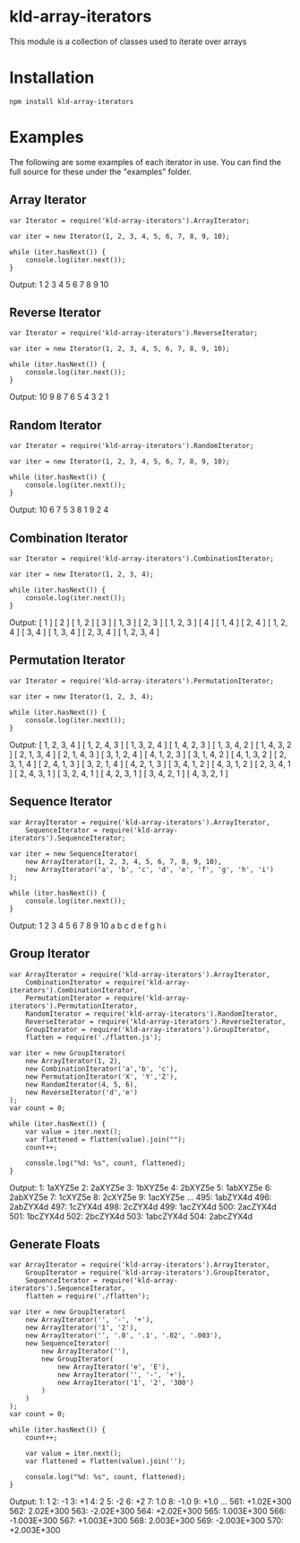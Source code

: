 kld-array-iterators
===================

This module is a  collection of classes used to iterate over arrays

Installation
============
    npm install kld-array-iterators

Examples
========
The following are some examples of each iterator in use. You can find the full source for these under the "examples" folder.

Array Iterator
--------------
    var Iterator = require('kld-array-iterators').ArrayIterator;

    var iter = new Iterator(1, 2, 3, 4, 5, 6, 7, 8, 9, 10);

    while (iter.hasNext()) {
        console.log(iter.next());
    }

Output:
    1
    2
    3
    4
    5
    6
    7
    8
    9
    10

Reverse Iterator
----------------
    var Iterator = require('kld-array-iterators').ReverseIterator;

    var iter = new Iterator(1, 2, 3, 4, 5, 6, 7, 8, 9, 10);

    while (iter.hasNext()) {
        console.log(iter.next());
    }

Output:
    10
    9
    8
    7
    6
    5
    4
    3
    2
    1

Random Iterator
---------------
    var Iterator = require('kld-array-iterators').RandomIterator;

    var iter = new Iterator(1, 2, 3, 4, 5, 6, 7, 8, 9, 10);

    while (iter.hasNext()) {
        console.log(iter.next());
    }

Output:
    10
    6
    7
    5
    3
    8
    1
    9
    2
    4

Combination Iterator
--------------------
    var Iterator = require('kld-array-iterators').CombinationIterator;

    var iter = new Iterator(1, 2, 3, 4);

    while (iter.hasNext()) {
        console.log(iter.next());
    }

Output:
    [ 1 ]
    [ 2 ]
    [ 1, 2 ]
    [ 3 ]
    [ 1, 3 ]
    [ 2, 3 ]
    [ 1, 2, 3 ]
    [ 4 ]
    [ 1, 4 ]
    [ 2, 4 ]
    [ 1, 2, 4 ]
    [ 3, 4 ]
    [ 1, 3, 4 ]
    [ 2, 3, 4 ]
    [ 1, 2, 3, 4 ]

Permutation Iterator
--------------------
    var Iterator = require('kld-array-iterators').PermutationIterator;

    var iter = new Iterator(1, 2, 3, 4);

    while (iter.hasNext()) {
        console.log(iter.next());
    }

Output:
    [ 1, 2, 3, 4 ]
    [ 1, 2, 4, 3 ]
    [ 1, 3, 2, 4 ]
    [ 1, 4, 2, 3 ]
    [ 1, 3, 4, 2 ]
    [ 1, 4, 3, 2 ]
    [ 2, 1, 3, 4 ]
    [ 2, 1, 4, 3 ]
    [ 3, 1, 2, 4 ]
    [ 4, 1, 2, 3 ]
    [ 3, 1, 4, 2 ]
    [ 4, 1, 3, 2 ]
    [ 2, 3, 1, 4 ]
    [ 2, 4, 1, 3 ]
    [ 3, 2, 1, 4 ]
    [ 4, 2, 1, 3 ]
    [ 3, 4, 1, 2 ]
    [ 4, 3, 1, 2 ]
    [ 2, 3, 4, 1 ]
    [ 2, 4, 3, 1 ]
    [ 3, 2, 4, 1 ]
    [ 4, 2, 3, 1 ]
    [ 3, 4, 2, 1 ]
    [ 4, 3, 2, 1 ]

Sequence Iterator
-----------------
    var ArrayIterator = require('kld-array-iterators').ArrayIterator,
        SequenceIterator = require('kld-array-iterators').SequenceIterator;

    var iter = new SequenceIterator(
        new ArrayIterator(1, 2, 3, 4, 5, 6, 7, 8, 9, 10),
        new ArrayIterator('a', 'b', 'c', 'd', 'e', 'f', 'g', 'h', 'i')
    );

    while (iter.hasNext()) {
        console.log(iter.next());
    }

Output:
    1
    2
    3
    4
    5
    6
    7
    8
    9
    10
    a
    b
    c
    d
    e
    f
    g
    h
    i

Group Iterator
--------------
    var ArrayIterator = require('kld-array-iterators').ArrayIterator,
        CombinationIterator = require('kld-array-iterators').CombinationIterator,
        PermutationIterator = require('kld-array-iterators').PermutationIterator,
        RandomIterator = require('kld-array-iterators').RandomIterator,
        ReverseIterator = require('kld-array-iterators').ReverseIterator,
        GroupIterator = require('kld-array-iterators').GroupIterator,
        flatten = require('./flatten.js');

    var iter = new GroupIterator(
        new ArrayIterator(1, 2),
        new CombinationIterator('a','b', 'c'),
        new PermutationIterator('X', 'Y','Z'),
        new RandomIterator(4, 5, 6),
        new ReverseIterator('d','e')
    );
    var count = 0;

    while (iter.hasNext()) {
        var value = iter.next();
        var flattened = flatten(value).join("");
        count++;

        console.log("%d: %s", count, flattened);
    }

Output:
    1: 1aXYZ5e
    2: 2aXYZ5e
    3: 1bXYZ5e
    4: 2bXYZ5e
    5: 1abXYZ5e
    6: 2abXYZ5e
    7: 1cXYZ5e
    8: 2cXYZ5e
    9: 1acXYZ5e
    ...
    495: 1abZYX4d
    496: 2abZYX4d
    497: 1cZYX4d
    498: 2cZYX4d
    499: 1acZYX4d
    500: 2acZYX4d
    501: 1bcZYX4d
    502: 2bcZYX4d
    503: 1abcZYX4d
    504: 2abcZYX4d

Generate Floats
---------------
    var ArrayIterator = require('kld-array-iterators').ArrayIterator,
        GroupIterator = require('kld-array-iterators').GroupIterator,
        SequenceIterator = require('kld-array-iterators').SequenceIterator,
        flatten = require('./flatten');

    var iter = new GroupIterator(
        new ArrayIterator('', '-', '+'),
        new ArrayIterator('1', '2'),
        new ArrayIterator('', '.0', '.1', '.02', '.003'),
        new SequenceIterator(
            new ArrayIterator(''),
            new GroupIterator(
                new ArrayIterator('e', 'E'),
                new ArrayIterator('', '-', '+'),
                new ArrayIterator('1', '2', '300')
            )
        )
    );
    var count = 0;

    while (iter.hasNext()) {
        count++;

        var value = iter.next();
        var flattened = flatten(value).join('');

        console.log("%d: %s", count, flattened);
    }

Output:
    1: 1
    2: -1
    3: +1
    4: 2
    5: -2
    6: +2
    7: 1.0
    8: -1.0
    9: +1.0
    ...
    561: +1.02E+300
    562: 2.02E+300
    563: -2.02E+300
    564: +2.02E+300
    565: 1.003E+300
    566: -1.003E+300
    567: +1.003E+300
    568: 2.003E+300
    569: -2.003E+300
    570: +2.003E+300
